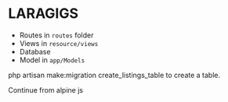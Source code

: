 # LARAGIGS

- Routes in `routes` folder
- Views in `resource/views`
- Database 
- Model in `app/Models`


php artisan make:migration create_listings_table to create a table.



Continue from alpine js